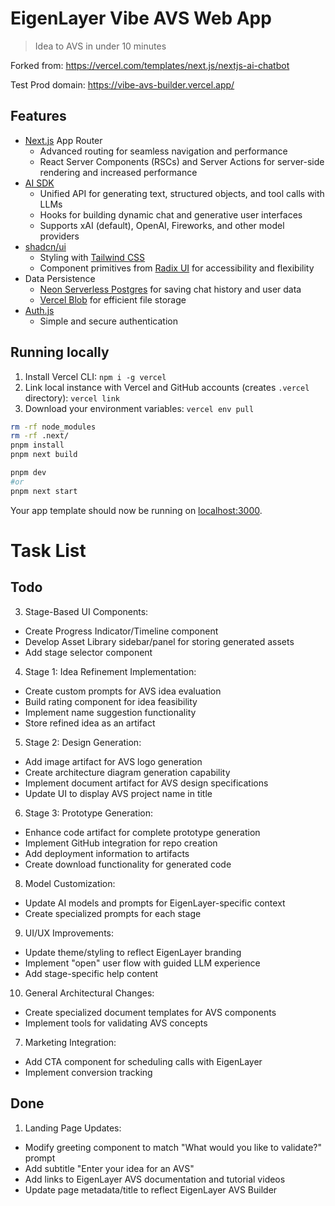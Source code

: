 
# EigenLayer Vibe AVS Web App
>Idea to AVS in under 10 minutes

Forked from: https://vercel.com/templates/next.js/nextjs-ai-chatbot

Test Prod domain: https://vibe-avs-builder.vercel.app/

## Features

- [Next.js](https://nextjs.org) App Router
  - Advanced routing for seamless navigation and performance
  - React Server Components (RSCs) and Server Actions for server-side rendering and increased performance
- [AI SDK](https://sdk.vercel.ai/docs)
  - Unified API for generating text, structured objects, and tool calls with LLMs
  - Hooks for building dynamic chat and generative user interfaces
  - Supports xAI (default), OpenAI, Fireworks, and other model providers
- [shadcn/ui](https://ui.shadcn.com)
  - Styling with [Tailwind CSS](https://tailwindcss.com)
  - Component primitives from [Radix UI](https://radix-ui.com) for accessibility and flexibility
- Data Persistence
  - [Neon Serverless Postgres](https://vercel.com/marketplace/neon) for saving chat history and user data
  - [Vercel Blob](https://vercel.com/storage/blob) for efficient file storage
- [Auth.js](https://authjs.dev)
  - Simple and secure authentication


## Running locally

1. Install Vercel CLI: `npm i -g vercel`
2. Link local instance with Vercel and GitHub accounts (creates `.vercel` directory): `vercel link`
3. Download your environment variables: `vercel env pull`

```bash
rm -rf node_modules
rm -rf .next/
pnpm install
pnpm next build

pnpm dev 
#or
pnpm next start
```

Your app template should now be running on [localhost:3000](http://localhost:3000).


# Task List

## Todo



3. Stage-Based UI Components:
  - Create Progress Indicator/Timeline component
  - Develop Asset Library sidebar/panel for storing generated assets
  - Add stage selector component

4. Stage 1: Idea Refinement Implementation:
  - Create custom prompts for AVS idea evaluation
  - Build rating component for idea feasibility
  - Implement name suggestion functionality
  - Store refined idea as an artifact

5. Stage 2: Design Generation:
  - Add image artifact for AVS logo generation
  - Create architecture diagram generation capability
  - Implement document artifact for AVS design specifications
  - Update UI to display AVS project name in title

6. Stage 3: Prototype Generation:
  - Enhance code artifact for complete prototype generation
  - Implement GitHub integration for repo creation
  - Add deployment information to artifacts
  - Create download functionality for generated code

8. Model Customization:
  - Update AI models and prompts for EigenLayer-specific context
  - Create specialized prompts for each stage

9. UI/UX Improvements:
  - Update theme/styling to reflect EigenLayer branding
  - Implement "open" user flow with guided LLM experience
  - Add stage-specific help content

10. General Architectural Changes:
  - Create specialized document templates for AVS components
  - Implement tools for validating AVS concepts

7. Marketing Integration:
  - Add CTA component for scheduling calls with EigenLayer
  - Implement conversion tracking

## Done

1. Landing Page Updates:
  - Modify greeting component to match "What would you like to validate?" prompt
  - Add subtitle "Enter your idea for an AVS"
  - Add links to EigenLayer AVS documentation and tutorial videos
  - Update page metadata/title to reflect EigenLayer AVS Builder